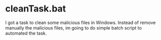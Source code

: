 # cleanTask.bat
I got a task to clean some malicious files in Windows. Instead of remove manually the malicious files, im going to do simple batch script to automated the task.
